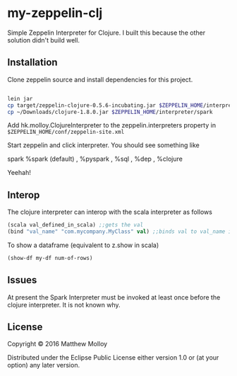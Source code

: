 # my-zeppelin-clj

Simple Zeppelin Interpreter for Clojure.  I built this because the other solution didn't build well.

## Installation

Clone zeppelin source and install dependencies for this project.

```bash

lein jar
cp target/zeppelin-clojure-0.5.6-incubating.jar $ZEPPELIN_HOME/interpreter/spark
cp ~/Downloads/clojure-1.8.0.jar $ZEPPELIN_HOME/interpreter/spark

```

Add hk.molloy.ClojureInterpreter to the zeppelin.interpreters property in ```$ZEPPELIN_HOME/conf/zeppelin-site.xml```

Start zeppelin and click interpreter.  You should see something like

spark %spark (default) , %pyspark , %sql , %dep , %clojure

Yeehah!

## Interop

The clojure interpreter can interop with the scala interpreter as follows

```clojure
(scala val_defined_in_scala) ;;gets the val
(bind "val_name" "com.mycompany.MyClass" val) ;;binds val to val_name in the scala interpreter
```

To show a dataframe (equivalent to z.show in scala)

```clojure
(show-df my-df num-of-rows)
```

## Issues

At present the Spark Interpreter must be invoked at least once before the clojure interpreter.  It is not known why.

## License

Copyright © 2016 Matthew Molloy

Distributed under the Eclipse Public License either version 1.0 or (at
your option) any later version.
